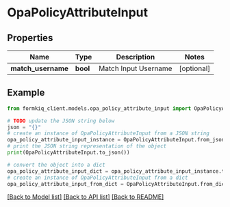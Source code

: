 # OpaPolicyAttributeInput


## Properties

Name | Type | Description | Notes
------------ | ------------- | ------------- | -------------
**match_username** | **bool** | Match Input Username | [optional] 

## Example

```python
from formkiq_client.models.opa_policy_attribute_input import OpaPolicyAttributeInput

# TODO update the JSON string below
json = "{}"
# create an instance of OpaPolicyAttributeInput from a JSON string
opa_policy_attribute_input_instance = OpaPolicyAttributeInput.from_json(json)
# print the JSON string representation of the object
print(OpaPolicyAttributeInput.to_json())

# convert the object into a dict
opa_policy_attribute_input_dict = opa_policy_attribute_input_instance.to_dict()
# create an instance of OpaPolicyAttributeInput from a dict
opa_policy_attribute_input_from_dict = OpaPolicyAttributeInput.from_dict(opa_policy_attribute_input_dict)
```
[[Back to Model list]](../README.md#documentation-for-models) [[Back to API list]](../README.md#documentation-for-api-endpoints) [[Back to README]](../README.md)


